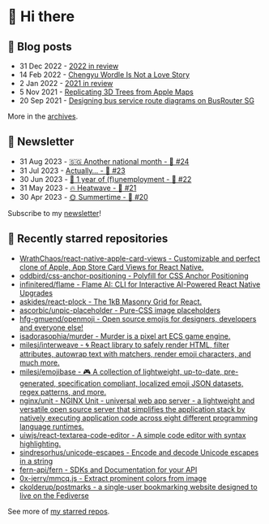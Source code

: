 # 👋 Hi there

## 📝 Blog posts

<!-- feed start -->
- 31 Dec 2022 - [2022 in review](https://cheeaun.com/blog/2022/12/2022-in-review/)
- 14 Feb 2022 - [Chengyu Wordle Is Not a Love Story](https://cheeaun.com/blog/2022/02/chengyu-wordle-is-not-a-love-story/)
- 2 Jan 2022 - [2021 in review](https://cheeaun.com/blog/2022/01/2021-in-review/)
- 5 Nov 2021 - [Replicating 3D Trees from Apple Maps](https://cheeaun.com/blog/2021/11/replicating-3d-trees-apple-maps/)
- 20 Sep 2021 - [Designing bus service route diagrams on BusRouter SG](https://cheeaun.com/blog/2021/09/bus-service-route-diagrams-busrouter-sg/)
<!-- feed end -->

More in the [archives](https://cheeaun.com/blog/archives/).

## 📰 Newsletter

<!-- newsletter start -->
- 31 Aug 2023 - [🇸🇬 Another national month - 🥫 #24](https://cheeaun.substack.com/p/another-national-month-24)
- 31 Jul 2023 - [Actually… - 🥫 #23](https://cheeaun.substack.com/p/actually-23)
- 30 Jun 2023 - [🎂 1 year of (f)unemployment - 🥫 #22](https://cheeaun.substack.com/p/1-year-of-funemployment-22)
- 31 May 2023 - [🔥 Heatwave - 🥫 #21](https://cheeaun.substack.com/p/heatwave-21)
- 30 Apr 2023 - [🌞 Summertime - 🥫 #20](https://cheeaun.substack.com/p/summertime-20)
<!-- newsletter end -->

Subscribe to my [newsletter](https://cheeaun.substack.com/)!

## 🌟 Recently starred repositories

<!-- starred repos start -->
- [WrathChaos/react-native-apple-card-views - Customizable and perfect clone of Apple, App Store Card Views for React Native.](https://github.com/WrathChaos/react-native-apple-card-views)
- [oddbird/css-anchor-positioning - Polyfill for CSS Anchor Positioning](https://github.com/oddbird/css-anchor-positioning)
- [infinitered/flame - Flame AI: CLI for Interactive AI-Powered React Native Upgrades](https://github.com/infinitered/flame)
- [askides/react-plock - The 1kB Masonry Grid for React.](https://github.com/askides/react-plock)
- [ascorbic/unpic-placeholder - Pure-CSS image placeholders](https://github.com/ascorbic/unpic-placeholder)
- [hfg-gmuend/openmoji - Open source emojis for designers, developers and everyone else!](https://github.com/hfg-gmuend/openmoji)
- [isadorasophia/murder - Murder is a pixel art ECS game engine.](https://github.com/isadorasophia/murder)
- [milesj/interweave - 🌀 React library to safely render HTML, filter attributes, autowrap text with matchers, render emoji characters, and much more.](https://github.com/milesj/interweave)
- [milesj/emojibase - 🎮 A collection of lightweight, up-to-date, pre-generated, specification compliant, localized emoji JSON datasets, regex patterns, and more.](https://github.com/milesj/emojibase)
- [nginx/unit - NGINX Unit - universal web app server - a lightweight and versatile open source server that simplifies the application stack by natively executing application code across eight different programming language runtimes.](https://github.com/nginx/unit)
- [uiwjs/react-textarea-code-editor - A simple code editor with syntax highlighting.](https://github.com/uiwjs/react-textarea-code-editor)
- [sindresorhus/unicode-escapes - Encode and decode Unicode escapes in a string](https://github.com/sindresorhus/unicode-escapes)
- [fern-api/fern - SDKs and Documentation for your API](https://github.com/fern-api/fern)
- [0x-jerry/mmcq.js - Extract prominent colors from image](https://github.com/0x-jerry/mmcq.js)
- [ckolderup/postmarks - a single-user bookmarking website designed to live on the Fediverse](https://github.com/ckolderup/postmarks)
<!-- starred repos end -->

See more of [my starred repos](https://github.com/stars/cheeaun/).

